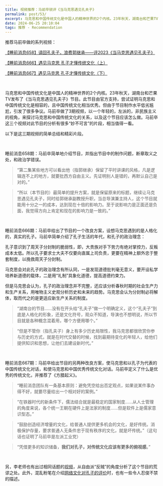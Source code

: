 ```yaml
---
title: 视频推荐：马前卒锐评《当马克思遇见孔夫子》
permalink: post/53/
excerpt: 马克思和中国传统文化是中国人的精神世界的2个内核。23年秋天，湖南台和芒果TV发布了《当马克思遇见孔夫子》节目。此节目由官方支持，尝试证明马克思和中国传统文化是相容的，且中国传统文化相当优秀。但由于节目制作水平低劣尴尬，引发了很多争议。马前卒做了3期视频，以一个年轻的，左派的，非民族主义的视角，来探讨马克思和中国传统文化的关系，以及这个节目应该怎么做。马前卒这三个视频对此节目的分析有很多“妙不可言”的片段，相当值得一看。
date: 2024-06-25 20:10:04
tags: 推荐 - Recommendation
---
```


推荐马前卒做的系列视频：

[【睡前消息658】请回孔夫子，浪费郭继承——评2023《当马克思遇见孔夫子》](https://www.youtube.com/watch?v=Ff0sCslvKaw)

[【睡前消息666】遇见马克思 孔子才懂传统文化（上）](https://www.youtube.com/watch?v=PQdB9pXhcSk)

[【睡前消息667】遇见马克思 孔子才懂传统文化（下）](https://www.youtube.com/watch?v=DW4W6vrym7g)

<br>

马克思和中国传统文化是中国人的精神世界的2个内核。23年秋天，湖南台和芒果TV发布了《当马克思遇见孔夫子》节目。此节目由官方支持，尝试证明马克思和中国传统文化是相容的，且中国传统文化相当优秀。但由于节目制作水平低劣尴尬，引发了很多争议。马前卒做了3期视频，以一个年轻的，左派的，非民族主义的视角，来探讨马克思和中国传统文化的关系，以及这个节目应该怎么做。马前卒这三个视频对此节目的分析有很多“妙不可言”的片段，相当值得一看。

以下是这三期视频的简单总结和精彩片段。

<br>

睡前消息658期：马前卒简单地介绍节目，并指出节目中的制作问题，断章取义之处，和政治学错误。

> “第二集某些地方可以看出他（指郭继承）保留了平时讲课的风格，凡是逻辑连不上的地方，就要批西方自由主义。先证明别人是错的，再默认自己是对的。”

> “所以（本节目的）最简单的提升方案，就是保留原来的标题，继续让马克思遇见孔夫子，同时给郭继承副教授升职，当总导演兼主持人，这个节目就能用十分之一的成本，达到现在十倍的影响力。至于说影响力是正面还是负面，我觉得方向上肯定和现在的影响力是一致的。”

<br>

<p class='tennisbot' id='《遇见马克思，孔子才懂传统文化》这个标题也挺让人绷不住的'>睡前消息666期：马前卒给出了节目的一个改良方案，设想马克思遇到的是人格化的，真实的孔子。马前卒简单介绍了孔子生活的年代，和孔子的政治理念：</p>

孔子意识到了周天子分封制的脆弱性，即，大贵族对手下势力有绝对掌控力，反叛成本太低。所以孔子要求士大夫不仅要向直属上司负责，更要在精神上额外忠于整套制度，以挽救周天子分封制。

马克思会对此孔子的政治理念有所认同，一是发现道德批判毫无意义，要开设私学培养新道德的载体，二是用“礼制”具象化道德，提高道德约束力。

但是马克思会认为，孔子的政治理念并不完整，还应该分析春秋时期的社会生产力和生产关系，用唯物主义史观分析历史和未来的趋势。马克思会认为分封制必将解体，取而代之的是更适应新生产关系的制度。

> “湖南台的节目......没有在开头给“孔夫子”做一个明确定义，这个“孔夫子”到底是人格化的形象，还是文化符号，观众不知道，导演也不想明说，所以节目就是各种概念混着用，哪个方便用哪个。”

> “但是不管你（指孔夫子）身上有多少历史局限性，我马克思都很欣赏你参与历史的方式，就是在时代交替的时候，找到最期待变化的年轻人，给他们提供知识和思想，让他们去建设新时代。”

<br>

睡前消息667期：马前卒给出节目的另两种改良方案，使马克思和以孔子为代表的中国传统文化对话，和使马克思和中国优秀传统文化对话。马前卒定义了什么是优秀的传统文化，并推荐了《方腊起义》。

> “睡前消息团队有一条基本原则：避免凭空给出否定观点，如果说某件事办得不好，就要尽量给出一个相对好的案例。”

> “在铁器时代的新条件下，儒法结合就是最稳定的国家制度......从人士管理的角度来说，各个统一王朝在硬件上是法家的制度......但是软件上是儒家意识型态。”

> “鼓励创造经济增量的文化，给普通人提供更多机会的文化，是好传统。消极保护存量，要求普通人无条件忠于现有秩序的文化，就是坏传统。”（这句话也证明了马前卒是左派工业党）

> “凭借更多的知识储备，**我们对孔子，对传统文化应该有更多的俯视感**。”

<br>

另，李老师也有出过相同话题的[视频](https://www.youtube.com/watch?v=SYoYeB-uz0k)，从自由派“反贼”的角度分析了这个节目的荒谬之处。此外，混乱粉笔在介绍[网络文化对孔子的评价](https://www.bilibili.com/video/BV1gW42197Fu/)时，也有一些令人忍俊不禁的描述。